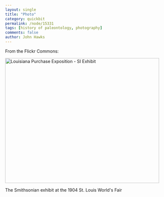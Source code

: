 ```yaml
---
layout: single 
title: "Photo" 
category: quickbit
permalink: /node/15331
tags: [history of paleontology, photography] 
comments: false 
author: John Hawks 
---
```


From the Flickr Commons: 

<div class="middle-picture">
<a href="http://www.flickr.com/photos/smithsonian/2575659568/" title="Louisiana Purchase Exposition - SI Exhibit by Smithsonian Institution, on Flickr"><img src="http://farm4.static.flickr.com/3133/2575659568_b8fd2c8c6a.jpg" width="500" height="406" alt="Louisiana Purchase Exposition - SI Exhibit" /></a>
<p class="caption">The Smithsonian exhibit at the 1904 St. Louis World's Fair</p>
</div>

